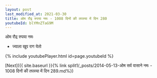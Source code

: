 ```yaml
---
layout: post
last_modified_at: 2021-03-30
title: ओम रौद्र रुपया नमः - 1008 दिनों की तपस्या में दिन 280
youtubeId: blYMnZTaG9M
---
```

 
 
 ओम रौद्र रुपया नमः  
 
 -  ज्याला खूप राग येतो 
 
  
 
  
 
 
 
 
 
 


{% include youtubePlayer.html id=page.youtubeId %}
 
[Next]({{ site.baseurl }}{% link  split1/_posts/2014-05-13-ओम सर्व वासाने नमः - 1008 दिनों की तपस्या में दिन 289.md%})
 
